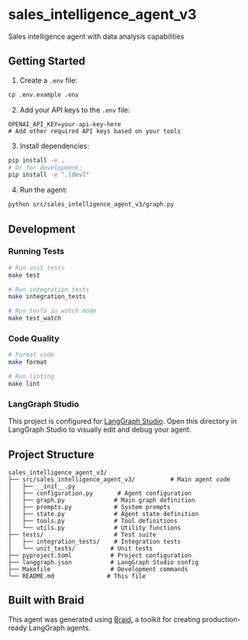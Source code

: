 # sales_intelligence_agent_v3

Sales intelligence agent with data analysis capabilities

## Getting Started

1. Create a `.env` file:

```bash
cp .env.example .env
```

2. Add your API keys to the `.env` file:

```
OPENAI_API_KEY=your-api-key-here
# Add other required API keys based on your tools
```

3. Install dependencies:

```bash
pip install -e .
# Or for development:
pip install -e ".[dev]"
```

4. Run the agent:

```bash
python src/sales_intelligence_agent_v3/graph.py
```

## Development

### Running Tests

```bash
# Run unit tests
make test

# Run integration tests  
make integration_tests

# Run tests in watch mode
make test_watch
```

### Code Quality

```bash
# Format code
make format

# Run linting
make lint
```

### LangGraph Studio

This project is configured for [LangGraph Studio](https://github.com/langchain-ai/langgraph-studio). Open this directory in LangGraph Studio to visually edit and debug your agent.

## Project Structure

```
sales_intelligence_agent_v3/
├── src/sales_intelligence_agent_v3/          # Main agent code
│   ├── __init__.py
│   ├── configuration.py       # Agent configuration
│   ├── graph.py              # Main graph definition
│   ├── prompts.py            # System prompts
│   ├── state.py              # Agent state definition
│   ├── tools.py              # Tool definitions
│   └── utils.py              # Utility functions
├── tests/                    # Test suite
│   ├── integration_tests/    # Integration tests
│   └── unit_tests/          # Unit tests
├── pyproject.toml           # Project configuration
├── langgraph.json           # LangGraph Studio config
├── Makefile                 # Development commands
└── README.md               # This file
```

## Built with Braid

This agent was generated using [Braid](https://github.com/braid-ink/braid), a toolkit for creating production-ready LangGraph agents.